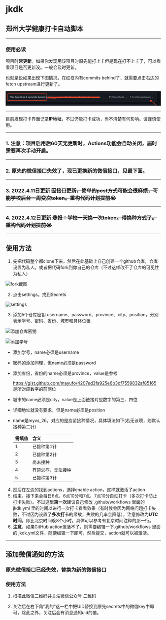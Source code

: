 # jkdk

## 郑州大学健康打卡自动脚本

---

### 使用必读

项目**时常更新**。如果你发现用该项目时原先能打上卡但是现在打不上卡了，可以看看项目是否更新没。一般会及时更新。

也就是说如果出现下图情况，在红框内有commits behind了，就需要点击右边的fetch upstream进行更新了。

![update](images/update.png)

---

目前发现打卡界面记录**IP地址**，不过仍能打卡成功，尚不清楚有何影响。请谨慎使用。

---

### 1. 注意：项目启用后60天无更新时，Actions功能会**自动关闭**，届时需要再次手动开启。

---

### 2. 原先的微信接口失效了，现已更换新的微信接口，见最下面。

---

### 3. __**2022.4.11日更新**__ ~~因接口更新，简单的post方式可能会很麻烦，可能学校后台一周变次token。**重构代码**计划提前😭~~

---

### 4.  __**2022.4.12日更新**__ ~~**悲报**：学校一天换一次token。得换种方式了。 **重构代码**计划提前😭~~

---

## 使用方法

1. 先把代码整个都clone下来，然后在此基础上自己创建一个github仓库，仓库设置为私人。或者把代码fork到你自己的仓库（不过这样改不了仓库的可见性为私人）

![fork截图](./images/fork.png)

2. 点击settings，找到Secrets

![settings](./images/settings.png)

3. 添加5个仓库密钥 username、password、province、city、position，分别表示学号、密码、省份、城市和具体位置

   

![添加仓库密钥](./images/secret.png)

   

![添加学号](./images/username.png)

   - 添加学号，name必须是username
   - 密码的添加同理，但name必须是password
   - 添加省份，省份的name必须是province，value是参考

     https://gist.github.com/mayufo/4207ed3fa925e6b3df7559832af85165
     是所对应数字的前两位

   - 城市的name必须是city，value是上面链接对应数字的第三、四位
   - 详细地址就没有要求，但是name必须是position
   - name是myvs_26，对应的是疫苗接种情况，具体填法如下(若无该项，则默认接种第二针)

        |  需填值 |含义              |
        |  ----  | ----            |
        |   1    | 已接种第1针       |
        |   2    | 已接种第2针       |
        |   3    | 尚未接种         |
        |   4    | 有禁忌症，无法接种 |
        |   5    | 已接种第3针      |

4. 然后在左边的找到actions，选择enable action，这样就激活了action
5. 结束。接下来会每日6点、6点10分和7点、7点10分自动打卡（多次打卡防止打卡失败）。不过这里**第一次**建议自己修改 .github/workflows 里面的 jkdk.yml 里的时间以进行一次打卡看看效果（有时候会因为网络问题打卡失败，不过因为设置了**多次打卡**的缘故，失败的几率会降低），注意修改为**UTC时间**，即比北京时间晚8个小时，具体可以参考有北京时间注释的那一行。
6. __**注意**__，如果GitHub action激活不了，则需要编辑一下.github/workflows 里面的 jkdk.yml文件，随便编辑一下即可，然后提交，action就可以被激活。

---

## 添加微信通知的方法

### 原先微信接口已经失效，替换为新的微信接口

### 使用方法

1. 扫描此微信二维码并关注微信公众号
[二维码](http://wxpusher.zjiecode.com/api/qrcode/hNHQXsGvGguORhwBHItWlaqUYvs79Ii59RpFN5YmuDIBOiO8YLQlqHd051TBfmeO.jpg)

2. 关注后在右下角”我的“这一栏中把UID替换到原先secrets中的微信key中即可，除此之外，关注后会有消息通知uid的值。
